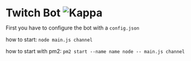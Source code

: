 <div><h1 style="margin-bottom:0px;"> Twitch Bot <img alt="Kappa" src="https://i.nuuls.com/xfk-.png"></h1></div>

<p>First you have to configure the bot with a <code>config.json</code></p>
<p style="margin-bottom:0px;">how to start:
<code>node main.js channel</code></p>

<p style="margin-bottom:0px;">how to start with pm2:
<code>pm2 start --name name node -- main.js channel</code></p>
